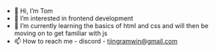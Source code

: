 - 👋 Hi, I’m Tom
- 👀 I’m interested in frontend development
- 🌱 I’m currently learning the basics of html and css and will then be moving on to get familiar with js
- 📫 How to reach me - discord - tjingramwin@gmail.com
